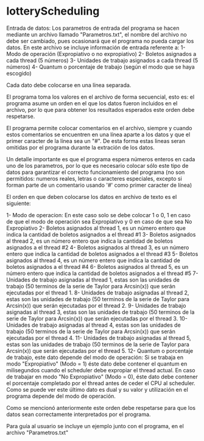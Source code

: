lotteryScheduling
=================

Entrada de datos:
Los parametros de entrada del programa se hacen mediante un archivo llamado "Parametros.txt", el nombre del archivo no debe ser cambiado, pues ocasionará que el programa no pueda cargar los datos.
En este archivo se incluye información de entrada referente a:
1- Modo de operación (Expropiativo o no expropiativo)
2- Boletos asignados a cada thread (5 números)
3- Unidades de trabajo asignados a cada thread (5 números)
4- Quantum o porcentaje de trabajo (según el modo que se haya escogido)

Cada dato debe colocarse en una línea separada.

El programa toma los valores en el archivo de forma secuencial, esto es: el programa asume un orden en el que los datos fueron incluidos en el archivo, por lo que para obtener los resultados esperados este orden debe respetarse.

El programa permite colocar comentarios en el archivo, siempre y cuando estos comentarios se encuentren en una línea aparte a los datos y que el primer caracter de la línea sea un "#". De esta forma estas lineas seran omitidas por el programa durante la extración de los datos.

Un detalle importante es que el programa espera números enteros en cada uno de los parametros, por lo que es necesario colocar sólo este tipo de datos para garantizar el correcto funcionamiento del programa (no son permitidos: numeros reales, letras o caracteres especiales, excepto si forman parte de un comentario usando '#' como primer caracter de línea)

El orden en que deben colocarse los datos en archivo de texto es el siguiente:

1- Modo de operacion: En este caso solo se debe colocar 1 o 0, 1 en caso de que el modo de operación sea Expropiativo y 0 en caso de que sea No Expropiativo
2- Boletos asignados al thread 1, es un número entero que indica la cantidad de boletos asignados a el thread #1
3- Boletos asignados al thread 2, es un número entero que indica la cantidad de boletos asignados a el thread #2
4- Boletos asignados al thread 3, es un número entero que indica la cantidad de boletos asignados a el thread #3
5- Boletos asignados al thread 4, es un número entero que indica la cantidad de boletos asignados a el thread #4
6- Boletos asignados al thread 5, es un número entero que indica la cantidad de boletos asignados a el thread #5
7- Unidades de trabajo asignadas al thread 1, estas son las unidades de trabajo (50 terminos de la serie de Taylor para Arcsin(x)) que serán ejecutadas por el thread 1.
8- Unidades de trabajo asignadas al thread 2, estas son las unidades de trabajo (50 terminos de la serie de Taylor para Arcsin(x)) que serán ejecutadas por el thread 2.
9- Unidades de trabajo asignadas al thread 3, estas son las unidades de trabajo (50 terminos de la serie de Taylor para Arcsin(x)) que serán ejecutadas por el thread 3.
10- Unidades de trabajo asignadas al thread 4, estas son las unidades de trabajo (50 terminos de la serie de Taylor para Arcsin(x)) que serán ejecutadas por el thread 4.
11- Unidades de trabajo asignadas al thread 5, estas son las unidades de trabajo (50 terminos de la serie de Taylor para Arcsin(x)) que serán ejecutadas por el thread 5.
12- Quantum o porcentaje de trabajo, este dato depende del modo de operación: Si se trabaja en modo "Expropiativo" (Modo = 1) éste dato debe contener el quantum en milisegundos cuando el scheduler debe expropiar el thread actual. En caso de trabajar en modo "No Expropiativo" (Modo = 0), éste dato debe contener el porcentaje completado por el thread antes de ceder el CPU al scheduler. Como se puede ver este último dato es dual y su valor y utilización en el programa depende del modo de operación.

Como se mencionó anteriormente este orden debe respetarse para que los datos sean correctamente interpretados por el programa.

Para guía al usuario se incluye un ejemplo junto con el programa, en el archivo "Parametros.txt"



